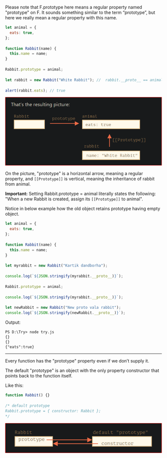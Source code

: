 Please note that F.prototype here means a regular property named "prototype" on F. It sounds something similar to the term “prototype”, but here we really mean a regular property with this name.

```javascript
let animal = {
  eats: true,
};

function Rabbit(name) {
  this.name = name;
}

Rabbit.prototype = animal;

let rabbit = new Rabbit("White Rabbit"); //  rabbit.__proto__ == animal

alert(rabbit.eats); // true
```

![](2020-11-02-16-58-12.png)

On the picture, "prototype" is a horizontal arrow, meaning a regular property, and `[[Prototype]]` is vertical, meaning the inheritance of rabbit from animal.

**Important:** Setting Rabbit.prototype = animal literally states the following: "When a new Rabbit is created, assign its `[[Prototype]]` to animal".

Notice in below example how the old object retains prototype having empty object.

```javascript
let animal = {
  eats: true,
};

function Rabbit(name) {
  this.name = name;
}

let myrabbit = new Rabbit("Kartik dandborha");

console.log(`${JSON.stringify(myrabbit.__proto__)}`);

Rabbit.prototype = animal;

console.log(`${JSON.stringify(myrabbit.__proto__)}`);

let newRabbit = new Rabbit("New proto vala rabbit");
console.log(`${JSON.stringify(newRabbit.__proto__)}`);
```

Output:

```
PS D:\Try> node try.js
{}
{}
{"eats":true}
```

---

Every function has the "prototype" property even if we don’t supply it.

The default "prototype" is an object with the only property constructor that points back to the function itself.

Like this:

```javascript
function Rabbit() {}

/* default prototype
Rabbit.prototype = { constructor: Rabbit };
*/
```

![](2020-11-02-23-25-23.png)
